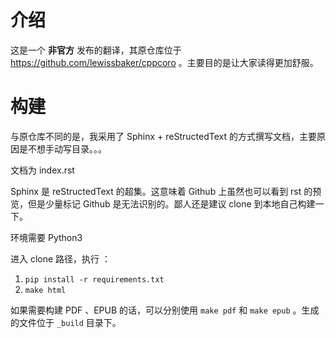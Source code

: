 # 介绍

这是一个 **非官方** 发布的翻译，其原仓库位于 https://github.com/lewissbaker/cppcoro 。主要目的是让大家读得更加舒服。

# 构建

与原仓库不同的是，我采用了 Sphinx + reStructedText 的方式撰写文档，主要原因是不想手动写目录。。。
   
文档为 index.rst

Sphinx 是 reStructedText 的超集。这意味着 Github 上虽然也可以看到 rst 的预览，但是少量标记 Github 是无法识别的。鄙人还是建议 clone 到本地自己构建一下。

环境需要 Python3

进入 clone 路径，执行 ：

1. ``pip install -r requirements.txt``
2. ``make html``

如果需要构建 PDF 、EPUB 的话，可以分别使用 ``make pdf`` 和 ``make epub`` 。生成的文件位于 ``_build`` 目录下。
